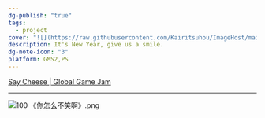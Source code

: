```yaml
---
dg-publish: "true"
tags:
  - project
cover: "![](https://raw.githubusercontent.com/Kairitsuhou/ImageHost/main/100%20%E3%80%8A%E4%BD%A0%E6%80%8E%E4%B9%88%E4%B8%8D%E7%AC%91%E5%95%8A%E3%80%8B.png)"
description: It's New Year, give us a smile.
dg-note-icon: "3"
platform: GMS2,PS
---
```

[Say Cheese | Global Game Jam](https://globalgamejam.org/games/2024/say-cheese-5)

---
![100 《你怎么不笑啊》.png](/img/user/700.Attachments/100%20%E3%80%8A%E4%BD%A0%E6%80%8E%E4%B9%88%E4%B8%8D%E7%AC%91%E5%95%8A%E3%80%8B.png)